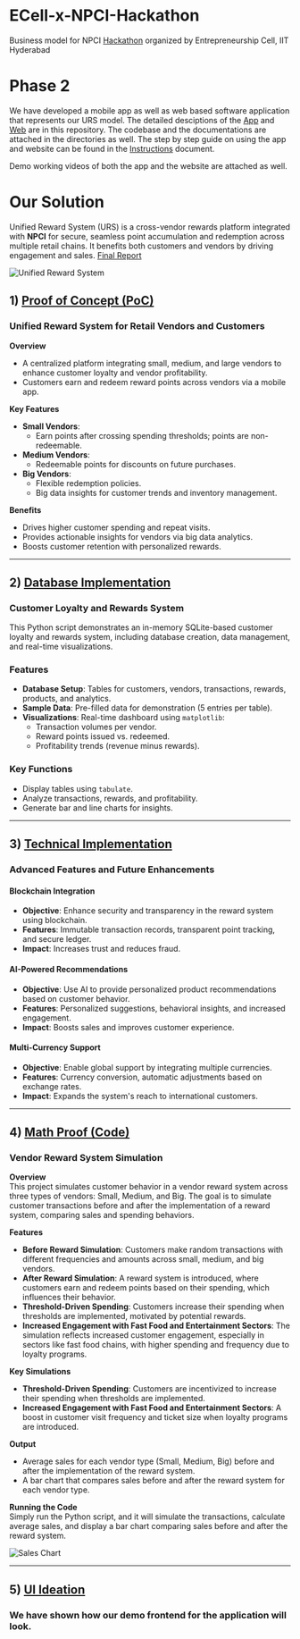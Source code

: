 # ECell-x-NPCI-Hackathon  
Business model for NPCI [Hackathon](https://hackathon.ecelliith.org.in/dashboard/portal) organized by Entrepreneurship Cell, IIT Hyderabad  

# Phase 2
We have developed a mobile app as well as web based software application that represents our URS model.
The detailed desciptions of the [App](https://github.com/AsitDesai/ECell-x-NPCI-Hackathon/tree/main/App) and [Web](https://github.com/AsitDesai/ECell-x-NPCI-Hackathon/tree/main/Website) are in this repository.
The codebase and the documentations are attached in the directories as well.
The step by step guide on using the app and website can be found in the [Instructions](https://github.com/AsitDesai/ECell-x-NPCI-Hackathon/blob/main/App%20Demo%20System%20Setup.pdf) document.

Demo working videos of both the app and the website are attached as well.

# Our Solution

Unified Reward System (URS) is a cross-vendor rewards platform integrated with **NPCI** for secure, seamless point accumulation and redemption across multiple retail chains. It benefits both customers and vendors by driving engagement and sales.
[Final Report](https://github.com/AsitDesai/ECell-x-NPCI-Hackathon/blob/main/Final%20Report.pdf)


![Unified Reward System](Unified_Reward_System.png)

## 1) [Proof of Concept (PoC)](https://github.com/AsitDesai/ECell-x-NPCI-Hackathon/blob/main/Proof%20of%20Concept.pdf)  

### Unified Reward System for Retail Vendors and Customers  

**Overview**  
- A centralized platform integrating small, medium, and large vendors to enhance customer loyalty and vendor profitability.  
- Customers earn and redeem reward points across vendors via a mobile app.

**Key Features**  
- **Small Vendors**:  
  - Earn points after crossing spending thresholds; points are non-redeemable.  
- **Medium Vendors**:  
  - Redeemable points for discounts on future purchases.  
- **Big Vendors**:  
  - Flexible redemption policies.  
  - Big data insights for customer trends and inventory management.

**Benefits**  
- Drives higher customer spending and repeat visits.  
- Provides actionable insights for vendors via big data analytics.  
- Boosts customer retention with personalized rewards.

---

## 2) [Database Implementation](https://github.com/AsitDesai/ECell-x-NPCI-Hackathon/tree/main/database_implementation)  

### Customer Loyalty and Rewards System  

This Python script demonstrates an in-memory SQLite-based customer loyalty and rewards system, including database creation, data management, and real-time visualizations.  

### Features  
- **Database Setup**: Tables for customers, vendors, transactions, rewards, products, and analytics.  
- **Sample Data**: Pre-filled data for demonstration (5 entries per table).  
- **Visualizations**: Real-time dashboard using `matplotlib`:  
  - Transaction volumes per vendor.  
  - Reward points issued vs. redeemed.  
  - Profitability trends (revenue minus rewards).  

### Key Functions  
- Display tables using `tabulate`.  
- Analyze transactions, rewards, and profitability.  
- Generate bar and line charts for insights.

---

## 3) [Technical Implementation](https://github.com/AsitDesai/ECell-x-NPCI-Hackathon/blob/main/Technical%20Implementation.pdf)  

### Advanced Features and Future Enhancements  

#### Blockchain Integration  
- **Objective**: Enhance security and transparency in the reward system using blockchain.  
- **Features**: Immutable transaction records, transparent point tracking, and secure ledger.  
- **Impact**: Increases trust and reduces fraud.

#### AI-Powered Recommendations  
- **Objective**: Use AI to provide personalized product recommendations based on customer behavior.  
- **Features**: Personalized suggestions, behavioral insights, and increased engagement.  
- **Impact**: Boosts sales and improves customer experience.

#### Multi-Currency Support  
- **Objective**: Enable global support by integrating multiple currencies.  
- **Features**: Currency conversion, automatic adjustments based on exchange rates.  
- **Impact**: Expands the system's reach to international customers.

---

## 4) [Math Proof (Code)](https://github.com/AsitDesai/ECell-x-NPCI-Hackathon/blob/main/math_proof.py)  

### Vendor Reward System Simulation  

**Overview**  
This project simulates customer behavior in a vendor reward system across three types of vendors: Small, Medium, and Big. The goal is to simulate customer transactions before and after the implementation of a reward system, comparing sales and spending behaviors.

**Features**  
- **Before Reward Simulation**: Customers make random transactions with different frequencies and amounts across small, medium, and big vendors.  
- **After Reward Simulation**: A reward system is introduced, where customers earn and redeem points based on their spending, which influences their behavior.  
- **Threshold-Driven Spending**: Customers increase their spending when thresholds are implemented, motivated by potential rewards.  
- **Increased Engagement with Fast Food and Entertainment Sectors**: The simulation reflects increased customer engagement, especially in sectors like fast food chains, with higher spending and frequency due to loyalty programs.

**Key Simulations**  
- **Threshold-Driven Spending**: Customers are incentivized to increase their spending when thresholds are implemented.  
- **Increased Engagement with Fast Food and Entertainment Sectors**: A boost in customer visit frequency and ticket size when loyalty programs are introduced.

**Output**  
- Average sales for each vendor type (Small, Medium, Big) before and after the implementation of the reward system.  
- A bar chart that compares sales before and after the reward system for each vendor type.

**Running the Code**  
Simply run the Python script, and it will simulate the transactions, calculate average sales, and display a bar chart comparing sales before and after the reward system.

![Sales Chart](sales_graph.png)

---

## 5) [UI Ideation](https://github.com/AsitDesai/ECell-x-NPCI-Hackathon/blob/main/UI%20ideation.pdf)  

### We have shown how our demo frontend for the application will look.
